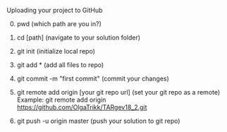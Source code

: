 Uploading your project to GitHub

0. pwd 		(which path are you in?)
1. cd [path]    (navigate to your solution folder)
2. git init     (initialize local repo)
3. git add *    (add all files to repo)
4. git commit -m "first commit"  (commit your changes)

5. git remote add origin [your git repo url]  (set your git repo as a remote)
	Example: git remote add origin https://github.com/OlgaTrikk/TARgev18_2.git
6. git push -u origin master		      (push your solution to git repo)
